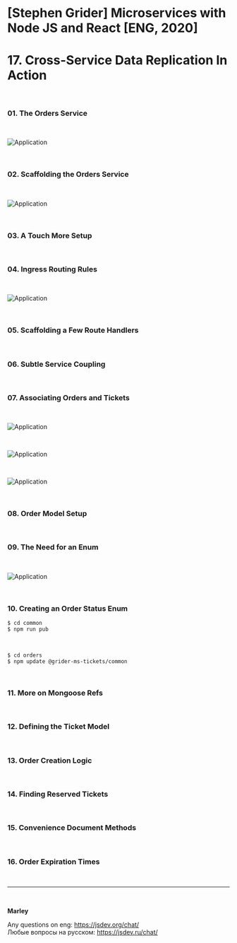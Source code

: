 # [Stephen Grider] Microservices with Node JS and React [ENG, 2020]

# 17. Cross-Service Data Replication In Action

<br/>

### 01. The Orders Service

<br/>

![Application](/img/pic-17-01.png?raw=true)

<br/>

### 02. Scaffolding the Orders Service

<br/>

![Application](/img/pic-17-02.png?raw=true)

<br/>

### 03. A Touch More Setup

<br/>

### 04. Ingress Routing Rules

<br/>

![Application](/img/pic-17-03.png?raw=true)

<br/>

### 05. Scaffolding a Few Route Handlers

<br/>

### 06. Subtle Service Coupling

<br/>

### 07. Associating Orders and Tickets

<br/>

![Application](/img/pic-17-04.png?raw=true)

<br/>

![Application](/img/pic-17-05.png?raw=true)

<br/>

![Application](/img/pic-17-06.png?raw=true)

<br/>

### 08. Order Model Setup

<br/>

### 09. The Need for an Enum

<br/>

![Application](/img/pic-17-07.png?raw=true)

<br/>

### 10. Creating an Order Status Enum

    $ cd common
    $ npm run pub

<br/>

    $ cd orders
    $ npm update @grider-ms-tickets/common

<br/>

### 11. More on Mongoose Refs

<br/>

### 12. Defining the Ticket Model

<br/>

### 13. Order Creation Logic

<br/>

### 14. Finding Reserved Tickets

<br/>

### 15. Convenience Document Methods

<br/>

### 16. Order Expiration Times

<br/>

---

<br/>

**Marley**

Any questions on eng: https://jsdev.org/chat/  
Любые вопросы на русском: https://jsdev.ru/chat/
